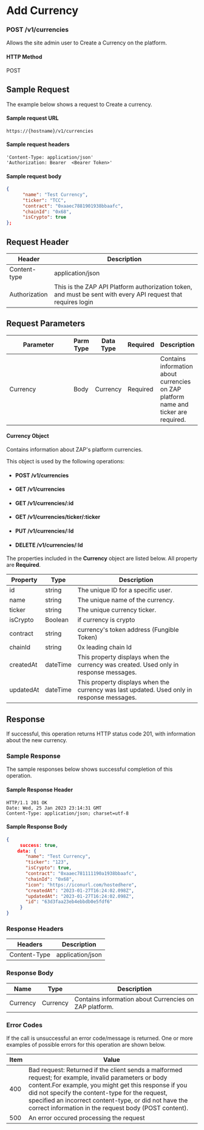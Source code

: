 # Add Currency

### POST /v1/currencies <a href="#top" id="top"></a>

Allows the site admin user to Create a Currency on the platform.

#### HTTP Method <a href="#top" id="top"></a>

POST

## Sample Request <a href="#samplerequest" id="samplerequest"></a>

The example below shows a request to Create a currency.

#### **Sample request** URL <a href="#top" id="top"></a>

```
https://{hostname}/v1/currencies
```

#### &#x20;**Sample request headers** <a href="#top" id="top"></a>

```
'Content-Type: application/json'
'Authorization: Bearer  <Bearer Token>'
```

#### &#x20;**Sample request body** <a href="#top" id="top"></a>

```json
{
      "name": "Test Currency",
      "ticker": "TCC",
      "contract": "0xaaec7881901938bbaafc",
      "chainId": "0x68",
      "isCrypto": true
};
```

## Request Header <a href="#samplerequest" id="samplerequest"></a>

| Header        | Description                                                                                                   |
| ------------- | ------------------------------------------------------------------------------------------------------------- |
| Content-type  | application/json                                                                                              |
| Authorization | This is the ZAP API Platform authorization token, and must be sent with every API request that requires login |

## Request Parameters <a href="#samplerequest" id="samplerequest"></a>

<table><thead><tr><th width="237">Parameter</th><th>Parm Type</th><th>Data Type</th><th>Required</th><th>Description</th></tr></thead><tbody><tr><td>Currency</td><td>Body</td><td>Currency</td><td>Required</td><td>Contains information about  currencies on ZAP platform name and ticker are required.</td></tr></tbody></table>

#### Currency Object

Contains information about ZAP's platform currencies.

This object is used by the following operations:

* #### POST /v1/currencies
* #### GET /v1/currencies
* #### GET /v1/currencies/:id
* #### GET /v1/currencies/ticker/:ticker
* #### PUT /v1/currencies/:Id
* #### DELETE /v1/currencies/:Id

The properties included in the **Currency** object are listed below. All property are **Required**.

| Property  | Type     | Description                                                                                |
| --------- | -------- | ------------------------------------------------------------------------------------------ |
| id        | string   | The unique ID for a specific user.                                                         |
| name      | string   | The unique name of the currency.                                                           |
| ticker    | string   | The unique currency ticker.                                                                |
| isCrypto  | Boolean  | if currency is crypto                                                                      |
| contract  | string   | currency's token address (Fungible Token)                                                  |
| chainId   | string   | 0x leading chain Id                                                                        |
| createdAt | dateTime | This property displays when the currency was created. Used only in response messages.      |
| updatedAt | dateTime | This property displays when the currency was last updated. Used only in response messages. |

## Response <a href="#samplerequest" id="samplerequest"></a>

If successful, this operation returns HTTP status code 201, with information about the new currency.

### Sample Response <a href="#samplerequest" id="samplerequest"></a>

The sample responses below shows successful completion of this operation.

#### **Sample** Response Header <a href="#top" id="top"></a>

```
HTTP/1.1 201 OK
Date: Wed, 25 Jan 2023 23:14:31 GMT
Content-Type: application/json; charset=utf-8
```

#### **Sample** Response Body <a href="#top" id="top"></a>

```json
{
     success: true,
    data: {
       "name": "Test Currency",
       "ticker": "123",
       "isCrypto": true,
       "contract": "0xaaec781111190a1938bbaafc",
       "chainId": "0x68",
       "icon": "https://iconurl.com/hostedhere",
       "createdAt": "2023-01-27T16:24:02.098Z",
       "updatedAt": "2023-01-27T16:24:02.098Z",
       "id": "63d3faa23eb4ebbdb0e5fdf6"
     }
}
```

### Response Headers <a href="#samplerequest" id="samplerequest"></a>

| Headers      | Description      |
| ------------ | ---------------- |
| Content-Type | application/json |

### Response Body <a href="#samplerequest" id="samplerequest"></a>

| Name     | Type     | Description                                              |
| -------- | -------- | -------------------------------------------------------- |
| Currency | Currency | Contains information about  Currencies on ZAP  platform. |

### Error Codes <a href="#samplerequest" id="samplerequest"></a>

If the call is unsuccessful an error code/message is returned. One or more examples of possible errors for this operation are shown below.

| Item | Value                                                                                                                                                                                                                                                                                                                             |
| ---- | --------------------------------------------------------------------------------------------------------------------------------------------------------------------------------------------------------------------------------------------------------------------------------------------------------------------------------- |
| 400  | Bad request: Returned if the client sends a malformed request; for example, invalid parameters or body content.For example, you might get this response if you did not specify the content-type for the request, specified an incorrect content-type, or did not have the correct information in the request body (POST content). |
| 500  | An error occured processing the request                                                                                                                                                                                                                                                                                           |

